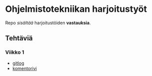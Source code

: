 # Ohjelmistotekniikan harjoitustyöt
Repo *sisältää* harjoitustöiden **vastauksia**.
## Tehtäviä
### Viikko 1
* [gitlog](laskarit/viikko1/gitlog.txt)
* [komentorivi](laskarit/viikko1/komentorivi.txt)
